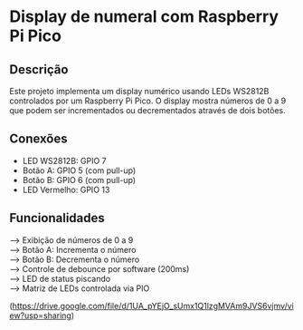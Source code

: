 # Display de numeral com Raspberry Pi Pico

## Descrição
Este projeto implementa um display numérico usando LEDs WS2812B controlados por um Raspberry Pi Pico. O display mostra números de 0 a 9 que podem ser incrementados ou decrementados através de dois botões.

## Conexões
- LED WS2812B: GPIO 7
- Botão A: GPIO 5 (com pull-up)
- Botão B: GPIO 6 (com pull-up)
- LED Vermelho: GPIO 13

## Funcionalidades
--> Exibição de números de 0 a 9 <br>
--> Botão A: Incrementa o número <br>
--> Botão B: Decrementa o número <br>
--> Controle de debounce por software (200ms) <br>
--> LED de status piscando <br>
--> Matriz de LEDs controlada via PIO <br>

(https://drive.google.com/file/d/1UA_pYEjO_sUmx1Q1lzgMVAm9JVS6vjmv/view?usp=sharing)
